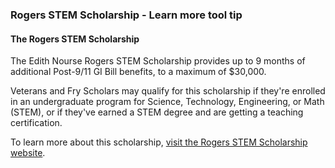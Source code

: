 ### Rogers STEM Scholarship - Learn more tool tip ###

#### The Rogers STEM Scholarship ####

The Edith Nourse Rogers STEM Scholarship provides up to 9 months of additional Post-9/11 GI Bill benefits, to a maximum of $30,000.

Veterans and Fry Scholars may qualify for this scholarship if they're enrolled in an undergraduate program for Science, Technology, Engineering, or Math (STEM), or if they've earned a STEM degree and are getting a teaching certification.

To learn more about this scholarship, [visit the Rogers STEM Scholarship website](https://benefits.va.gov/gibill/fgib/stem.asp).

